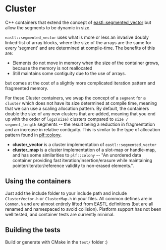 # Cluster
C++ containers that extend the concept of [eastl::segmented_vector](https://github.com/electronicarts/EASTL/blob/master/include/EASTL/segmented_vector.h) but allow the segments to be dynamic in size.

`eastl::segmented_vector` uses what is more or less an invasive doubly linked-list of array blocks, where the size of the arrays are the same for every 'segment' and are determined at compile-time. The benefits of this are:
- Elements do not move in memory when the size of the container grows, because the memory is not reallocated
- Still maintains some contiguity due to the use of arrays.

but comes at the cost of a slightly more complicated iteration pattern and fragmented memory.

For these Cluster containers, we swap the concept of a `segment` for a `cluster` which does not have its size determined at compile time, meaning that we can use a scaling allocation pattern. By default, the containers double the size of any new clusters that are added, meaning that you end up with the order of `log2(size)` clusters compared to `size / segment_length` segments -- the result being a reduction in fragmentation and an increase in relative contiguity. This is similar to the type of allocation pattern found in [plf::colony](https://github.com/mattreecebentley/plf_colony).

- **cluster_vector** is a cluster implementation of `eastl::segmented_vector`
- **cluster_map** is a cluster implementation of a slot-map or handle-map, and has some similarities to `plf::colony` -- "An unordered data container providing fast iteration/insertion/erasure while maintaining pointer/iterator/reference validity to non-erased elements.". 

## Using the containers

Just add the include folder to your include path and include `ClusterVector.h` or `ClusterMap.h` in your files. All common defines are in `Common.h` and are almost entirely lifted from EASTL definitions (but are all renamed and namespaced to avoid collision). Platform support has not been well tested, and container tests are currently minimal.

## Building the tests

Build or generate with CMake in the `test/` folder :)
